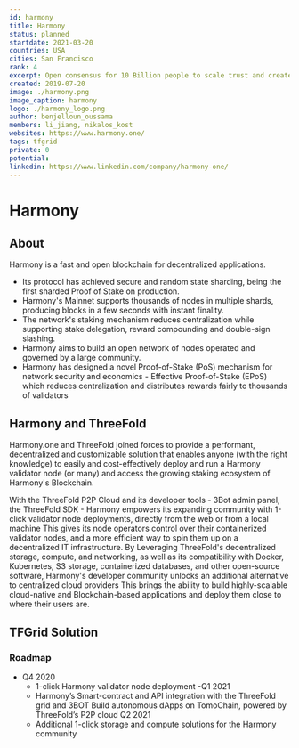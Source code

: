 ```yaml
---
id: harmony
title: Harmony
status: planned
startdate: 2021-03-20
countries: USA
cities: San Francisco
rank: 4
excerpt: Open consensus for 10 Billion people to scale trust and create a radically fair economy.
created: 2019-07-20
image: ./harmony.png
image_caption: harmony
logo: ./harmony_logo.png
author: benjelloun_oussama
members: li_jiang, nikalos_kost
websites: https://www.harmony.one/
tags: tfgrid
private: 0
potential:
linkedin: https://www.linkedin.com/company/harmony-one/
---
```


# Harmony

## About

Harmony is a fast and open blockchain for decentralized applications.

- Its protocol has achieved secure and random state sharding, being the first sharded Proof of Stake on production.
- Harmony's Mainnet supports thousands of nodes in multiple shards, producing blocks in a few seconds with instant finality.
- The network's staking mechanism reduces centralization while supporting stake delegation, reward compounding and double-sign slashing.
- Harmony aims to build an open network of nodes operated and governed by a large community.
- Harmony has designed a novel Proof-of-Stake (PoS) mechanism for network security and economics - Effective Proof-of-Stake (EPoS) which reduces centralization and distributes rewards fairly to thousands of validators


## Harmony and ThreeFold

Harmony.one and ThreeFold joined forces to provide a performant, decentralized and customizable solution that enables anyone (with the right knowledge) to easily and cost-effectively deploy and run a Harmony validator node (or many) and access the growing staking ecosystem of Harmony's Blockchain.

With the ThreeFold P2P Cloud and its developer tools - 3Bot admin panel, the ThreeFold SDK - Harmony empowers its expanding community with 1-click validator node deployments, directly from the web or from a local machine
This gives its node operators control over their containerized validator nodes, and a more efficient way to spin them up on a decentralized IT infrastructure.
By Leveraging ThreeFold's decentralized storage, compute, and networking, as well as its compatibility with Docker, Kubernetes, S3 storage, containerized databases, and other open-source software, Harmony's developer community unlocks an additional alternative to centralized cloud providers
This brings the ability to build highly-scalable cloud-native and Blockchain-based applications and deploy them close to where their users are.

## TFGrid Solution

### Roadmap

- Q4 2020
  - 1-click Harmony validator node deployment
-Q1 2021 
   - Harmony’s Smart-contract  and API integration with the ThreeFold grid and 3BOT  Build autonomous dApps on TomoChain, powered by ThreeFold’s P2P cloud
Q2 2021
   - Additional 1-click storage and compute solutions for the Harmony community
